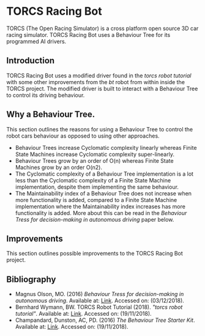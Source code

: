 # TORCS Racing Bot
TORCS (The Open Racing Simulator) is a cross platform open source 3D car racing simulator. TORCS Racing Bot uses a Behaviour Tree for its programmed AI drivers.

## Introduction
TORCS Racing Bot uses a modified driver found in the *torcs robot tutorial* with some other improvements from the *bt* robot from within inside the TORCS project. The modified driver is built to interact with a Behaviour Tree to control its driving behaviour.

## Why a Behaviour Tree.
This section outlines the reasons for using a Behaviour Tree to control the robot cars behaviour as opposed to using other approaches.  
* Behaviour Trees increase Cyclomatic complexity linearly whereas Finite State Machines increase Cyclomatic complexity super-linearly.
* Behaviour Trees grow by an order of O(n) whereas Finite State Machines grow by an order O(n2).
* The Cyclomatic complexity of a Behaviour Tree implementation is a lot less than the Cyclomatic complexity of a Finite State Machine implementation, despite them implementing the same behaviour.
* The Maintainability index of a Behaviour Tree does not increase when more functionality is added, compared to a Finite State Machine implementation where the Maintainability index increases has more functionality is added.
More about this can be read in the *Behaviour Tress for decision-making in autonomous driving* paper below.  

## Improvements
This section outlines possible improvements to the TORCS Racing Bot project.

## Bibliography
* Magnus Olson, MO. (2016) *Behaviour Tress for decision-making in autonomous driving*. Available at: [Link](http://www.diva-portal.org/smash/get/diva2:907048/FULLTEXT01.pdf). Accessed on: (03/12/2018).
* Bernhard Wymann, BW. TORCS Robot Tutorial (2018). *"torcs robot tutorial"*. Available at: [Link](http://www.berniw.org/tutorials/robot/tutorial.html). Accessed on: (19/11/2018).
* Champandard, Dunston, AC, PD. (2016) *The Behaviour Tree Starter Kit*. Available at: [Link](http://www.gameaipro.com/GameAIPro/GameAIPro_Chapter06_The_Behavior_Tree_Starter_Kit.pdf). Accessed on: (19/11/2018).
